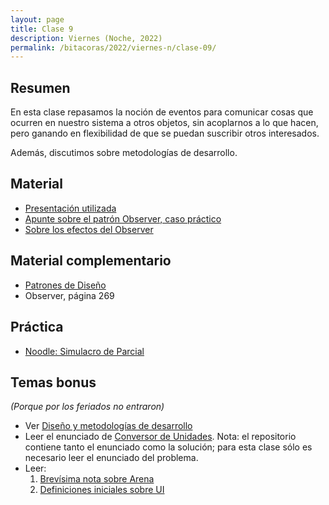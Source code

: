 ```yaml
---
layout: page
title: Clase 9
description: Viernes (Noche, 2022)
permalink: /bitacoras/2022/viernes-n/clase-09/
---
```



## Resumen

En esta clase repasamos la noción de eventos para comunicar cosas que ocurren en nuestro sistema a otros objetos, sin acoplarnos a lo que hacen, pero ganando en flexibilidad de que se puedan suscribir otros interesados.

Además, discutimos sobre metodologías de desarrollo.


## Material

- [Presentación utilizada](https://docs.google.com/presentation/d/1ZSxNDDsTcsi26ZvX69ysqdwmZ_NH_OW3EC7loYpZGSc/edit)
- [Apunte sobre el patrón Observer, caso práctico](https://docs.google.com/document/d/1h8Cce8faTG65RXoElPvAsPS-I8H2MxMbemzMcYCL56I/edit)
- [Sobre los efectos del Observer](https://docs.google.com/document/d/1UwTcRLugqDgZuqfWvOxckwk27UBjDo70AF1znzX24QM/edit#heading=h.y04j3mise0wn)

## Material complementario

- [Patrones de Diseño](https://www.utnianos.com.ar/foro/attachment.php?aid=3577)
- Observer, página 269

## Práctica

- [Noodle: Simulacro de Parcial](https://docs.google.com/document/d/1-Qpv38kB29lNuzIi88TkTg4LGbO_iNijoVesZyvG5wM/edit#heading=h.3sssitpwxf4t)

## Temas bonus

_(Porque por los feriados no entraron)_

- Ver [Diseño y metodologías de desarrollo](https://docs.google.com/document/d/11PQO8NPSOV4SW0ZwtFsh4RCtWubuEBV6E5qPicqJNKs/edit)
- Leer el enunciado de [Conversor de Unidades](https://github.com/dds-utn/dds-conversor-ui#readme). Nota: el repositorio contiene tanto el enunciado como la solución; para esta clase sólo es necesario leer el enunciado del problema.
- Leer:
   1. [Brevísima nota sobre Arena](https://sites.google.com/site/programacionui/temario/02-disenio-UI/arena-disclaimer)
   2. [Definiciones iniciales sobre UI](http://wiki.uqbar.org/wiki/articles/ui-definiciones-iniciales.html)
